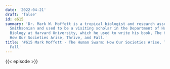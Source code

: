 ```yaml
---
date: '2022-04-21'
draft: 'false'
id: e615
summary: 'Dr. Mark W. Moffett is a tropical biologist and research associate at the
  Smithsonian and used to be a visiting scholar in the Department of Human Evolutionary
  Biology at Harvard University, which he used to write his book, The Human Swarm:
  How Our Societies Arise, Thrive, and Fall.'
title: '#615 Mark Moffett - The Human Swarm: How Our Societies Arise, Thrive, and
  Fall'
---
```

{{< episode >}}
